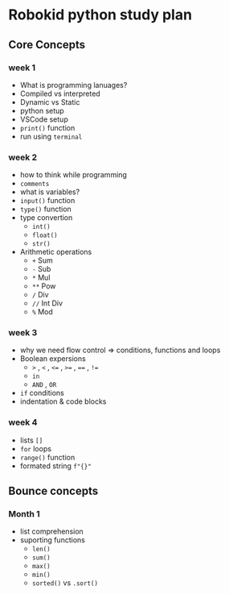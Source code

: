 # Robokid python study plan

## Core Concepts

### week 1

- What is programming lanuages?
- Compiled vs interpreted
- Dynamic vs Static
- python setup
- VSCode setup
- `print()` function
- run using `terminal`

### week 2

- how to think while programming
- `comments`
- what is variables?
- `input()` function
- `type()` function
- type convertion
  - `int()`
  - `float()`
  - `str()`
- Arithmetic operations
  - `+` Sum
  - `-` Sub
  - `*` Mul
  - `**` Pow
  - `/` Div
  - `//` Int Div
  - `%` Mod

### week 3

- why we need flow control => conditions, functions and loops
- Boolean expersions
  - `>` , `<` , `<=` , `>=` , `==` , `!=`
  - `in`
  - `AND` , `OR`
- `if` conditions
- indentation & code blocks

### week 4

- lists `[]`
- `for` loops
- `range()` function
- formated string `f"{}"`

## Bounce concepts

### Month 1

- list comprehension
- suporting functions
  - `len()`
  - `sum()`
  - `max()`
  - `min()`
  - `sorted()` vs `.sort()`
